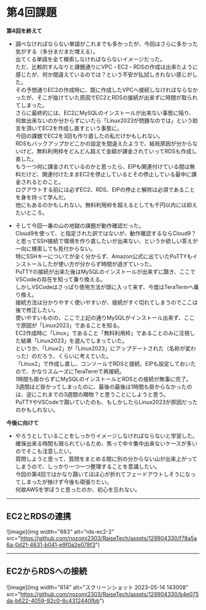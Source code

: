 # 第4回課題

**第4回を終えて**
- 調べなければならない単語がこれまでも多かったが、今回はさらに多かった気がする（多分まだまだ増える）。  
出てくる単語を全て検索しなければならないイメージだった。  
ただ、比較的すんなりと課題通りにVPC・EC2・RDSの作成は出来たように感じたが、何か間違えているのでは？という不安が払拭しきれない感じがした。  
その予想通りEC2の作成時に、既に作成したVPCへ接続しなければならなかったが、そこが抜けていた原因でEC2とRDSの接続が出来ずに時間が取られてしまった。  
さらに最終的には、EC2にMySQLのインストールが出来ない事態に陥り、何故出来ないのか分からずにいたら「Linux2023が問題なのでは」という助言を頂いてEC2を作成し直すという事態に。  
今回の課題でEC2を3回も作り直したの私だけかもしれない。  
RDSもバックアップかどこかの設定を間違えたようで、結局原因が分からないけど、無料利用枠をどんどん超えて金額が課金されていってRDSも作成し直した。  
もう一つ何に課金されているのかと思ったら、EIPも関連付けている間は無料だけど、関連付けたままEC2を停止しているとその停止している最中に課金されるとのこと。  
ログアウトする前には必ずEC2、RDS、EIPの停止と解除は必須であることを身を持って学んだ。  
他にもあるのかもしれない。無料利用枠を超えるとしても千円以内には抑えたいところ。  


- そして今回一番の山の地獄の課題が動作確認だった。  
Cloud9を使って、と指定された訳ではないが、動作確認するならCloud9？と思ってSSH接続で環境を作り直したいが出来ない、というか欲しい答えが一向に検索しても見付からない。  
特にSSHキーについてが全く分からず、Amazon公式に出ていたPuTTYもインストールしたが使い方が分からず時間が過ぎていった。  
PuTTYの接続が出来た後はMySQLのインストールが出来ずに躓き、ここでVSCodeの存在を知って乗り換える。  
しかしVSCodeはさっぱり使用方法が頭に入って来ず、今度はTeraTermへ乗り換え。  
接続方法は分かりやすく使いやすいが、接続がすぐ切れてしまうのでここは後で修正したい。  
使いやすいものの、ここで上記の通りMySQLがインストール出来ず、ここで原因が「Linux2023」であることを知る。  
EC2作成時に「Linux」であること「無料利用枠」であることのみに注視した結果「Linux2023」を選んでしまっていた。  
というか、「Linux2」が「Linux2023」にアップデートされた（名称が変わった）のだろう、くらいに考えていた。  
「Linux2」で作成し直し、コンソールでRDSと接続、EIPも設定しておいたので、かなりスムーズにTeraTermで再接続。  
1時間も掛からずにMySQLのインストールとRDSとの接続が無事に完了。  
3週間ほど掛かってしまったのに、最後の最後は1時間も掛からなかったのは、逆にこれまでの3週間の賜物？と思うことにしようと思う。  
PuTTYやVSCodeで躓いていたのも、もしかしたらLinux2023が原因だったのかもしれない。  

**今後に向けて**  

- やろうとしていることをしっかりイメージしなければならないと学習した。  
確保出来る時間も限られているため、焦って中々集中出来ないケースが多いのでそこも注意したい。  
質問しようと思って、質問をまとめる間に別の分からない山が出来上がってしまうので、しっかり一つ一つ整理することを意識したい。  
今回の第4回ではかなり躓いてほぼ心が折れてフェードアウトしそうになってしまったが挫けず今後も頑張りたい。  
何故AWSを学ぼうと思ったのか、初心を忘れない。  


***

## EC2とRDSの連携  

![image](img width="683" alt="rds-ec2-2" src="https://github.com/nozomi2303/RaiseTech/assets/129904330/f78a5a6a-0d21-4631-b041-e9f0a2e078f3")


***

## EC2からRDSへの接続 
![image](img width="614" alt="スクリーンショット 2023-05-14 143008" src="https://github.com/nozomi2303/RaiseTech/assets/129904330/b4e075da-b622-4059-92c0-6c4312440fbb")  

